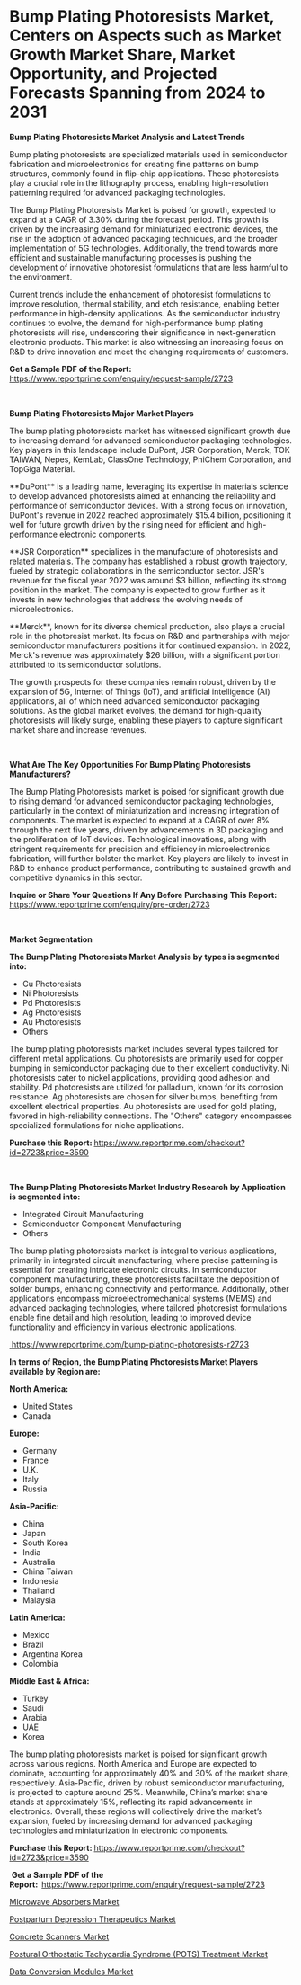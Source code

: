 <p><h1>Bump Plating Photoresists Market, Centers on Aspects such as Market Growth Market Share, Market Opportunity, and Projected Forecasts Spanning from 2024 to 2031</h1></p><p><strong>Bump Plating Photoresists Market Analysis and Latest Trends</strong></p>
<p><p>Bump plating photoresists are specialized materials used in semiconductor fabrication and microelectronics for creating fine patterns on bump structures, commonly found in flip-chip applications. These photoresists play a crucial role in the lithography process, enabling high-resolution patterning required for advanced packaging technologies.</p><p>The Bump Plating Photoresists Market is poised for growth, expected to expand at a CAGR of 3.30% during the forecast period. This growth is driven by the increasing demand for miniaturized electronic devices, the rise in the adoption of advanced packaging techniques, and the broader implementation of 5G technologies. Additionally, the trend towards more efficient and sustainable manufacturing processes is pushing the development of innovative photoresist formulations that are less harmful to the environment.</p><p>Current trends include the enhancement of photoresist formulations to improve resolution, thermal stability, and etch resistance, enabling better performance in high-density applications. As the semiconductor industry continues to evolve, the demand for high-performance bump plating photoresists will rise, underscoring their significance in next-generation electronic products. This market is also witnessing an increasing focus on R&D to drive innovation and meet the changing requirements of customers.</p></p>
<p><strong>Get a Sample PDF of the Report:&nbsp;</strong> <a href="https://www.reportprime.com/enquiry/request-sample/2723">https://www.reportprime.com/enquiry/request-sample/2723</a></p>
<p>&nbsp;</p>
<p><strong>Bump Plating Photoresists Major Market Players</strong></p>
<p><p>The bump plating photoresists market has witnessed significant growth due to increasing demand for advanced semiconductor packaging technologies. Key players in this landscape include DuPont, JSR Corporation, Merck, TOK TAIWAN, Nepes, KemLab, ClassOne Technology, PhiChem Corporation, and TopGiga Material. </p><p>**DuPont** is a leading name, leveraging its expertise in materials science to develop advanced photoresists aimed at enhancing the reliability and performance of semiconductor devices. With a strong focus on innovation, DuPont's revenue in 2022 reached approximately $15.4 billion, positioning it well for future growth driven by the rising need for efficient and high-performance electronic components.</p><p>**JSR Corporation** specializes in the manufacture of photoresists and related materials. The company has established a robust growth trajectory, fueled by strategic collaborations in the semiconductor sector. JSR's revenue for the fiscal year 2022 was around $3 billion, reflecting its strong position in the market. The company is expected to grow further as it invests in new technologies that address the evolving needs of microelectronics.</p><p>**Merck**, known for its diverse chemical production, also plays a crucial role in the photoresist market. Its focus on R&D and partnerships with major semiconductor manufacturers positions it for continued expansion. In 2022, Merck's revenue was approximately $26 billion, with a significant portion attributed to its semiconductor solutions.</p><p>The growth prospects for these companies remain robust, driven by the expansion of 5G, Internet of Things (IoT), and artificial intelligence (AI) applications, all of which need advanced semiconductor packaging solutions. As the global market evolves, the demand for high-quality photoresists will likely surge, enabling these players to capture significant market share and increase revenues.</p></p>
<p>&nbsp;</p>
<p><strong>What Are The Key Opportunities For Bump Plating Photoresists Manufacturers?</strong></p>
<p><p>The Bump Plating Photoresists market is poised for significant growth due to rising demand for advanced semiconductor packaging technologies, particularly in the context of miniaturization and increasing integration of components. The market is expected to expand at a CAGR of over 8% through the next five years, driven by advancements in 3D packaging and the proliferation of IoT devices. Technological innovations, along with stringent requirements for precision and efficiency in microelectronics fabrication, will further bolster the market. Key players are likely to invest in R&D to enhance product performance, contributing to sustained growth and competitive dynamics in this sector.</p></p>
<p><strong>Inquire or Share Your Questions If Any Before Purchasing This Report:</strong> <a href="https://www.reportprime.com/enquiry/pre-order/2723">https://www.reportprime.com/enquiry/pre-order/2723</a></p>
<p>&nbsp;</p>
<p><strong>Market Segmentation</strong></p>
<p><strong>The Bump Plating Photoresists Market Analysis by types is segmented into:</strong></p>
<p><ul><li>Cu Photoresists</li><li>Ni Photoresists</li><li>Pd Photoresists</li><li>Ag Photoresists</li><li>Au Photoresists</li><li>Others</li></ul></p>
<p><p>The bump plating photoresists market includes several types tailored for different metal applications. Cu photoresists are primarily used for copper bumping in semiconductor packaging due to their excellent conductivity. Ni photoresists cater to nickel applications, providing good adhesion and stability. Pd photoresists are utilized for palladium, known for its corrosion resistance. Ag photoresists are chosen for silver bumps, benefiting from excellent electrical properties. Au photoresists are used for gold plating, favored in high-reliability connections. The "Others" category encompasses specialized formulations for niche applications.</p></p>
<p><strong>Purchase this Report:&nbsp;</strong><a href="https://www.reportprime.com/checkout?id=2723&price=3590">https://www.reportprime.com/checkout?id=2723&price=3590</a></p>
<p>&nbsp;</p>
<p><strong>The Bump Plating Photoresists Market Industry Research by Application is segmented into:</strong></p>
<p><ul><li>Integrated Circuit Manufacturing</li><li>Semiconductor Component Manufacturing</li><li>Others</li></ul></p>
<p><p>The bump plating photoresists market is integral to various applications, primarily in integrated circuit manufacturing, where precise patterning is essential for creating intricate electronic circuits. In semiconductor component manufacturing, these photoresists facilitate the deposition of solder bumps, enhancing connectivity and performance. Additionally, other applications encompass microelectromechanical systems (MEMS) and advanced packaging technologies, where tailored photoresist formulations enable fine detail and high resolution, leading to improved device functionality and efficiency in various electronic applications.</p></p>
<p><a href="https://www.reportprime.com/bump-plating-photoresists-r2723">&nbsp;https://www.reportprime.com/bump-plating-photoresists-r2723</a></p>
<p><strong>In terms of Region, the Bump Plating Photoresists Market Players available by Region are:</strong></p>
<p>
    <p> <strong> North America: </strong>
        <ul>
            <li>United States</li>
            <li>Canada</li>
        </ul>
        </p> 
    <p> <strong> Europe: </strong>
        <ul>
            <li>Germany</li>
            <li>France</li>
            <li>U.K.</li>
            <li>Italy</li>
            <li>Russia</li>
        </ul>
        </p> 
    <p> <strong> Asia-Pacific: </strong>
        <ul>
            <li>China</li>
            <li>Japan</li>
            <li>South Korea</li>
            <li>India</li>
            <li>Australia</li>
            <li>China Taiwan</li>
            <li>Indonesia</li>
            <li>Thailand</li>
            <li>Malaysia</li>
        </ul>
        </p> 
    <p> <strong> Latin America: </strong>
        <ul>
            <li>Mexico</li>
            <li>Brazil</li>
            <li>Argentina Korea</li>
            <li>Colombia</li>
        </ul>
        </p> 
    <p> <strong> Middle East & Africa: </strong>
        <ul>
            <li>Turkey</li>
            <li>Saudi</li>
            <li>Arabia</li>
            <li>UAE</li>
            <li>Korea</li>
        </ul>
    </p>
    </p>
<p><p>The bump plating photoresists market is poised for significant growth across various regions. North America and Europe are expected to dominate, accounting for approximately 40% and 30% of the market share, respectively. Asia-Pacific, driven by robust semiconductor manufacturing, is projected to capture around 25%. Meanwhile, China’s market share stands at approximately 15%, reflecting its rapid advancements in electronics. Overall, these regions will collectively drive the market’s expansion, fueled by increasing demand for advanced packaging technologies and miniaturization in electronic components.</p></p>
<p><strong>Purchase this Report: </strong><a href="https://www.reportprime.com/checkout?id=2723&price=3590">https://www.reportprime.com/checkout?id=2723&price=3590</a></p>
<p>&nbsp;<strong>Get a Sample PDF of the Report:&nbsp;&nbsp;</strong><a href="https://www.reportprime.com/enquiry/request-sample/2723">https://www.reportprime.com/enquiry/request-sample/2723</a></p>
<p><strong></strong></p>
<p><p><a href="https://github.com/HobertDavis43/Market-Research-Report-List-1/blob/main/microwave-absorbers-market.md">Microwave Absorbers Market</a></p><p><a href="https://issuu.com/reportprime-2/docs/postpartum-depression-therapeutics-_b7feb0657994fe">Postpartum Depression Therapeutics Market</a></p><p><a href="https://www.linkedin.com/pulse/what-current-future-prospects-concrete-scanners-market-rvyye?trackingId=LgmjcYLcQ%2FqeK1qzSRoTBA%3D%3D">Concrete Scanners Market</a></p><p><a href="https://issuu.com/reportprime-2/docs/postural-orthostatic-tachycardia-sy_41e595803d30ad">Postural Orthostatic Tachycardia Syndrome (POTS) Treatment Market</a></p><p><a href="https://github.com/AlisaRowe24/Market-Research-Report-List-1/blob/main/data-conversion-modules-market.md">Data Conversion Modules Market</a></p></p>